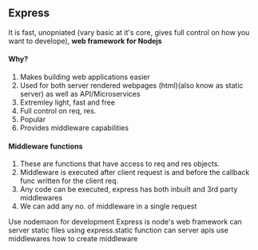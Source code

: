 ## Express
It is fast, unopniated (vary basic at it's core, gives full control on how you want to develope), **web framework for Nodejs**

#### Why?
1. Makes building web applications easier
2. Used for both server rendered webpages (html)(also know as static server) as well as API/Microservices
3. Extremley light, fast and free
4. Full control on req, res.
5. Popular
6. Provides middleware capabilities

#### Middleware functions
1. These are functions that have access to req and res objects.
2. Middleware is executed after client request is and before the callback func written for the client req.
2. Any code can be executed, express has both inbuilt and 3rd party middlewares
3. We can add any no. of middleware in a single request

Use nodemaon for development
Express is node's web framework
can server static files using express.static function
can server apis
use middlewares
how to create middleware